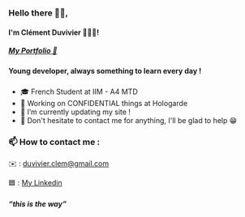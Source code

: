 
### Hello there 👋🏻,
#### I'm Clément Duvivier 🧑🏻‍💻!
##### <a href="https://cduvivier.dev">My Portfolio 👀</a>
#### Young developer, always something to learn every day !
### 
- 🎓 French Student at IIM - A4 MTD
- 👀 Working on CONFIDENTIAL things at Hologarde
- 🌱 I’m currently updating my site !
- 💬 Don't hesitate to contact me for anything, I'll be glad to help 😁
### 📫 How to contact me : 
✉️ : duvivier.clem@gmail.com

🟦 : <a href="https://www.linkedin.com/in/clementduvivier" target="_blank">My Linkedin</a>

##### <q>this is the way</q>
